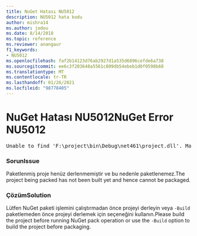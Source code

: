 ```yaml
---
title: NuGet Hatası NU5012
description: NU5012 hata kodu
author: mishra14
ms.author: jodou
ms.date: 8/14/2018
ms.topic: reference
ms.reviewer: anangaur
f1_keywords:
- NU5012
ms.openlocfilehash: faf2b14123d76ab2927d1a535d6896cefde6a738
ms.sourcegitcommit: ee6c3f203648a5561c809db54ebeb1d0f0598b68
ms.translationtype: MT
ms.contentlocale: tr-TR
ms.lasthandoff: 01/26/2021
ms.locfileid: "98778405"
---
```

# <a name="nuget-error-nu5012"></a><span data-ttu-id="3d06d-103">NuGet Hatası NU5012</span><span class="sxs-lookup"><span data-stu-id="3d06d-103">NuGet Error NU5012</span></span>
<pre>Unable to find 'F:\project\bin\Debug\net461\project.dll'. Make sure the project has been built.</pre>

### <a name="issue"></a><span data-ttu-id="3d06d-104">Sorun</span><span class="sxs-lookup"><span data-stu-id="3d06d-104">Issue</span></span>

<span data-ttu-id="3d06d-105">Paketlenmiş proje henüz derlenmemiştir ve bu nedenle paketlenemez.</span><span class="sxs-lookup"><span data-stu-id="3d06d-105">The project being packed has not been built yet and hence cannot be packaged.</span></span>


### <a name="solution"></a><span data-ttu-id="3d06d-106">Çözüm</span><span class="sxs-lookup"><span data-stu-id="3d06d-106">Solution</span></span>

<span data-ttu-id="3d06d-107">Lütfen NuGet paketi işlemini çalıştırmadan önce projeyi derleyin veya `-Build` paketlemeden önce projeyi derlemek için seçeneğini kullanın.</span><span class="sxs-lookup"><span data-stu-id="3d06d-107">Please build the project before running NuGet pack operation or use the `-Build` option to build the project before packaging.</span></span>

